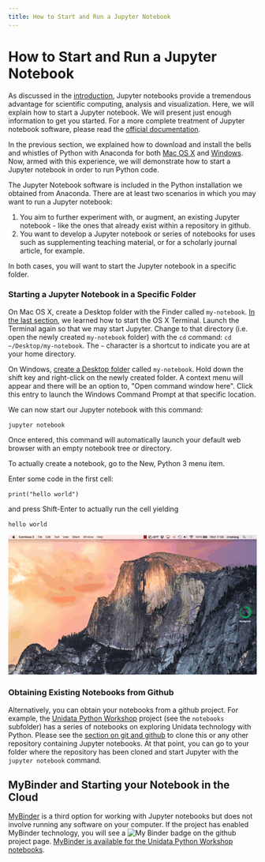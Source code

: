 ```yaml
---
title: How to Start and Run a Jupyter Notebook
---
```


# How to Start and Run a Jupyter Notebook

As discussed in the [introduction](introduction.html), Jupyter notebooks provide a tremendous advantage for scientific computing, analysis and visualization. Here, we will explain how to start a Jupyter notebook. We will present just enough information to get you started. For a more complete treatment of Jupyter notebook software, please read the [official documentation](https://jupyter-notebook.readthedocs.org/en/latest/).

In the previous section, we explained how to download and install the bells and whistles of Python with Anaconda for both [Mac OS X](conda-osx.html) and [Windows](conda-windows.html). Now, armed with this experience, we will demonstrate how to start a Jupyter notebook in order to run Python code.

The Jupyter Notebook software is included in the Python installation we obtained from Anaconda. There are at least two scenarios in which you may want to run a Jupyter notebook:

1.  You aim to further experiment with, or augment, an existing Jupyter notebook - like the ones that already exist within a repository in github.
2.  You want to develop a Jupyter notebook or series of notebooks for uses such as supplementing teaching material, or for a scholarly journal article, for example.  

In both cases, you will want to start the Jupyter notebook in a specific folder.

### Starting a Jupyter Notebook in a Specific Folder

On Mac OS X, create a Desktop folder with the Finder called `my-notebook`. [In the last section](conda-osx.html), we learned how to start the OS X Terminal. Launch the Terminal again so that we may start Jupyter. Change to that directory (i.e. open the newly created `my-notebook` folder) with the `cd` command: `cd ~/Desktop/my-notebook`. The `~` character is a shortcut to indicate you are at your home directory.

On Windows, [create a Desktop folder](http://windows.microsoft.com/en-us/windows/create-new-folder) called `my-notebook`. Hold down the shift key and right-click on the newly created folder. A context menu will appear and there will be an option to, "Open command window here". Click this entry to launch the Windows Command Prompt at that specific location.

We can now start our Jupyter notebook with this command:

    jupyter notebook

Once entered, this command will automatically launch your default web browser with an empty notebook tree or directory.

To actually create a notebook, go to the New, Python 3 menu item.

Enter some code in the first cell:

    print("hello world")

and press Shift-Enter to actually run the cell yielding

    hello world

<!-- Cannot handle in pure markdown b/c of onclick -->
<img src="images/jupyter.gif" alt="Starting Jupyter" onclick='this.src=this.src'/>

### Obtaining Existing Notebooks from Github

Alternatively, you can obtain your notebooks from a github project. For example, the [Unidata Python Workshop](https://github.com/Unidata/unidata-python-workshop) project (see the `notebooks` subfolder) has a series of notebooks on exploring Unidata technology with Python. Please see the [section on git and github](conda-osx.html) to clone this or any other repository containing Jupyter notebooks. At that point, you can go to your folder where the repository has been cloned and start Jupyter with the `jupyter notebook` command.

## MyBinder and Starting your Notebook in the Cloud

[MyBinder](http://mybinder.org/) is a third option for working with Jupyter notebooks but does not involve running any software on your computer. If the project has enabled MyBinder technology, you will see a <img src="http://mybinder.org/badge.svg" alt="My Binder"/> badge on the github project page. [MyBinder is available for the Unidata Python Workshop notebooks](https://github.com/Unidata/unidata-python-workshop).
